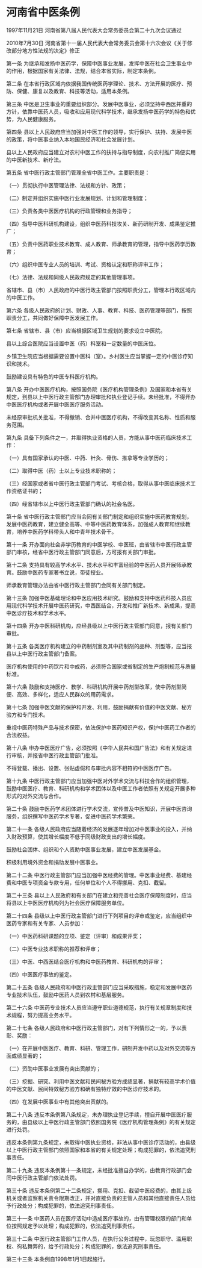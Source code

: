 # 河南省中医条例

1997年11月21日 河南省第八届人民代表大会常务委员会第二十九次会议通过

2010年7月30日 河南省第十一届人民代表大会常务委员会第十六次会议《关于修改部分地方性法规的决定》修正



第一条 为继承和发扬中医药学，保障中医事业发展，发挥中医在社会卫生事业中的作用，根据国家有关法律、法规，结合本省实际，制定本条例。

第二条 在本省行政区域内依据我国传统医药学理论、技术、方法开展的医疗、预防、保健、康复以及教育、科技等活动，适用本条例。

第三条 中医是卫生事业的重要组织部分。发展中医事业，必须坚持中西医并重的方针，依靠中医药人员，吸收和应用现代科学技术，继承发扬中医药学的特色和优势，为人民健康服务。

第四条 县以上人民政府应当加强对中医工作的领导，实行保护、扶持、发展中医的政策，将中医事业纳入本地国民经济和社会发展计划。

县以上人民政府应当建立对农村中医工作的扶持与指导制度，向农村推广简便实用的中医新技术、新疗法。

第五条 省中医行政主管部门管理全省中医工作。主要职责是：

（一）贯彻执行中医管理法律、法规和方针、政策；

（二）制定并组织实施中医行业发展规划、计划和管理制度；

（三）负责各类中医医疗机构的行政管理和业务指导；

（四）指导中医科研机构建设，组织中医药科技攻关、新药研制开发、成果鉴定推广；

（五）负责中医药职业技术教育、成人教育、师承教育的管理，指导中医药学历教育；

（六）组织中医专业人员的培训、考试、资格认定和职称评审工作；

（七）法律、法规和同级人民政府规定的其他管理事项。

省辖市、县（市）人民政府的中医行政主管部门按照职责分工，管理本行政区域内的中医工作。

第六条 各级人民政府的计划、财政、人事、教育、科技、医药管理等部门，按照职责分工，共同做好保障中医发展工作。

第七条 省辖市、县（市）应当根据区域卫生规划的要求设立中医院。

县以上综合医院应当设置中医（药）科室和一定数量的中医床位。

乡镇卫生院应当根据需要设置中医科（室）。乡村医生应当掌握一定的中医诊疗知识和技术。

鼓励建设具有特色的中医专科医疗机构。

第八条 开办中医医疗机构，按照国务院《医疗机构管理条例》及国家和本省有关规定，到县以上中医行政主管部门办理审批和执业登记手续。未经批准，不得开办中医医疗机构或者开展中医医疗服务活动。

未经原审批机关批准，不得撤销、合并中医医疗机构，不得改变其名称、性质和服务范围。

第九条 具备下列条件之一，并取得执业资格的人员，方能从事中医药临床技术工作：

（一）具有国家承认的中医、中药、针灸、骨伤、推拿等专业学历的；

（二）取得中医（药）士以上专业技术职称的；

（三）经国家或者省中医行政主管部门考试、考核合格，取得从事中医临床技术工作资格证书的；

（四）经省辖市以上中医行政主管部门确认的社会名医。

第十条 省中医行政主管部门应当会同有关部门制定和组织实施中医药教育规划，发展中医药教育，建立健全高等、中等中医药教育体系，加强成人教育和继续教育，培养中医药学科带头人和中青年技术骨干。

第十一条 开办面向社会非学历教育的中医学校、中医班，由省辖市中医行政主管部门审核，经省中医行政主管部门同意后，方可报有关部门审批。

第十二条 支持具有较高学术水平、技术水平和丰富经验的中医药人员开展师承教育。鼓励中医药专家著书立说，带徒授业。

师承教育管理办法由省中医行政主管部门会同有关部门制定。

第十三条 加强中医基础理论和中医应用技术研究。鼓励和支持中医药科技人员应用现代科学技术开展中医药研究，中西医结合，开发和推广新技术、新成果，提高中医诊疗技术和学术水平。

第十四条 开办中医科研机构，应经县级以上中医行政主管部门同意，报有关部门审批。

第十五条 各类医疗机构建立的中药制剂室及其中药制剂的品种、剂型等，应当报县以上中医行政主管部门备案。

医疗机构使用的中药饮片和中成药，必须符合国家或省制定的生产炮制规范与质量标准。

第十六条 鼓励和支持医疗、教学、科研机构开展中药剂型改革，使中药剂型简便、高效、多样化，适应人民群众的用药需求。

第十七条 加强中医文献的保护和开发、利用，鼓励捐献有价值的中医文献、秘方验方和专门技术。

重视中医药特殊产品与技术保密，依法保护中医药知识产权，保护中医药工作者的合法权益。

第十八条 申办中医医疗广告，必须按照《中华人民共和国广告法》和有关规定进行审核，并报省中医行政主管部门批准。

不得登载、播出、设置、张贴虚假和与审批内容不相符的中医医疗广告。

第十九条 中医行政主管部门应当加强中医对外学术交流与科技合作的组织管理，鼓励中医医疗、教育、科研机构和学术团体以及中医工作者依照有关规定开展多种形式的对外交流与合作。

第二十条 鼓励中医药学术团体进行学术交流，宣传普及中医知识，开展中医咨询服务，组织撰写中医药学术专著，促进中医药学术繁荣。

第二十一条 各级人民政府应当随着经济的发展逐年增加对中医事业的投入，并纳入财政预算，使其增长幅度不低于同级财政支出的增长幅度。

鼓励社会团体、组织和个人资助中医事业发展，建立中医发展基金。

积极利用境外资金和捐助发展中医事业。

第二十二条 中医行政主管部门应当加强中医经费的管理。中医事业经费、基建经费和中医专项资金专款专用，任何单位和个人不得挪用、克扣、截留。

第二十三条 县以上人民政府和有关部门在建立和完善社会医疗保障制度时，应当将县以上中医医疗机构列为社会医疗保障服务单位。

第二十四条 县级以上中医行政主管部门进行下列项目的评审或鉴定，应当组织中医药专家和有关专家、人员参加：

（一）中医药科研课题的立项、鉴定（评审）和成果评奖；

（二）中医专业技术职称的推荐和评审；

（三）中医、中西医结合医疗机构和中医药教育、科研机构的评审；

（四）中医医疗事故的鉴定。

第二十五条 各级人民政府和中医行政主管部门应当采取措施，稳定和发展中医药专业技术队伍，鼓励中医药人员到农村和基层服务。

第二十六条 中医药专业技术人员应当遵守职业道德规范，执行有关规章制度和技术规程，努力提高业务水平。

第二十七条 各级人民政府和中医行政主管部门，对有下列情形之一的，予以表彰、奖励：

（一）在开展中医医疗、教育、科研、管理工作，研制开发中药以及对外交流等方面成绩显著的；

（二）资助中医事业发展有突出贡献的；

（三）挖掘、研究、利用中医文献和民间秘方验方成绩显著，捐献有较高学术价值的中医文献、民间特效秘方验方和确有独特疗效的中医诊疗技术的。

（四）在发展中医事业中有其他突出贡献的。

第二十八条 违反本条例第八条规定，未办理执业登记手续，擅自开展中医医疗服务的，由县级以上中医行政主管部门依照国务院《医疗机构管理条例》的有关规定进行处罚。

违反本条例第九条规定，未取得中医执业资格，非法从事中医诊疗活动的，由县级以上中医行政主管部门依照国家和本省的有关规定处理；构成犯罪的，依法追究刑事责任。

第二十九条 违反本条例第十一条规定，未经批准擅自办学的，由教育行政部门会同中医行政主管部门依法处罚。

第三十条 违反本条例第二十二条规定，挪用、克扣、截留中医经费的，由其上级机关或者监察机关责令限期改正，并对直接负责的主管人员和其他直接责任人员给予行政处分；构成犯罪的，依法追究刑事责任。

第三十一条 中医药人员在医疗活动中造成医疗事故的，由有管理权限的部门和单位按照规定予以处理；构成犯罪的，依法追究刑事责任。

第三十二条 中医行政主管部门工作人员，在执行公务过程中，玩忽职守、滥用职权、徇私舞弊的，给予行政处分；构成犯罪的，依法追究刑事责任。

第三十三条 本条例自1998年1月1日起施行。